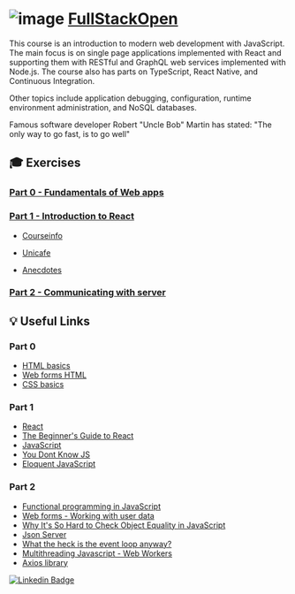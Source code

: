 # ![image](https://user-images.githubusercontent.com/117537010/214686194-e817d4d8-efc9-4679-8db9-56795ed2081c.png) [FullStackOpen](https://fullstackopen.com/)
This course is an introduction to modern web development with JavaScript. The main focus is on single page applications implemented with React and supporting them with RESTful and GraphQL web services implemented with Node.js. The course also has parts on TypeScript, React Native, and Continuous Integration.

Other topics include application debugging, configuration, runtime environment administration, and NoSQL databases.

Famous software developer Robert "Uncle Bob" Martin has stated: "The only way to go fast, is to go well"
## :mortar_board: Exercises
### [Part 0 - Fundamentals of Web apps](https://github.com/antoniolopez7217/FullStackOpen/tree/main/part0)


### [Part 1 - Introduction to React](https://github.com/antoniolopez7217/FullStackOpen/tree/main/part1)
- [Courseinfo](https://github.com/antoniolopez7217/FullStackOpen/tree/main/part1/courseinfo)

- [Unicafe](https://github.com/antoniolopez7217/FullStackOpen/tree/main/part1/unicafe)

- [Anecdotes](https://github.com/antoniolopez7217/FullStackOpen/tree/main/part1/anecdotes)

### [Part 2 - Communicating with server](https://github.com/antoniolopez7217/FullStackOpen/tree/main/part2)


## :bulb: Useful Links

### Part 0
- [HTML basics](https://developer.mozilla.org/en-US/docs/Learn/Getting_started_with_the_web/HTML_basics)
- [Web forms HTML](https://developer.mozilla.org/en-US/docs/Learn/Forms/Your_first_form)
- [CSS basics](https://developer.mozilla.org/en-US/docs/Learn/Getting_started_with_the_web/CSS_basics)

### Part 1
- [React](https://reactjs.org/docs/getting-started.html)
- [The Beginner's Guide to React](https://egghead.io/courses/the-beginner-s-guide-to-react)
- [JavaScript](https://developer.mozilla.org/en-US/docs/Web/JavaScript/Language_Overview)
- [You Dont Know JS](https://github.com/getify/You-Dont-Know-JS)
- [Eloquent JavaScript](https://eloquentjavascript.net/)

### Part 2
- [Functional programming in JavaScript](https://www.youtube.com/playlist?list=PL0zVEGEvSaeEd9hlmCXrk5yUyqUag-n84)
- [Web forms - Working with user data](https://developer.mozilla.org/en-US/docs/Learn/Forms)
- [Why It's So Hard to Check Object Equality in JavaScript](https://www.joshbritz.co/posts/why-its-so-hard-to-check-object-equality/)
- [Json Server](https://github.com/typicode/json-server)
- [What the heck is the event loop anyway?](https://www.youtube.com/watch?v=8aGhZQkoFbQ&ab_channel=JSConf)
- [Multithreading Javascript - Web Workers](https://medium.com/techtrument/multithreading-javascript-46156179cf9a)
- [Axios library](https://github.com/axios/axios)


[![Linkedin Badge](https://img.shields.io/badge/-Linkedin-blue?style=flat&logo=Linkedin&logoColor=white)](https://www.linkedin.com/in/antoniolopezchamorro)
